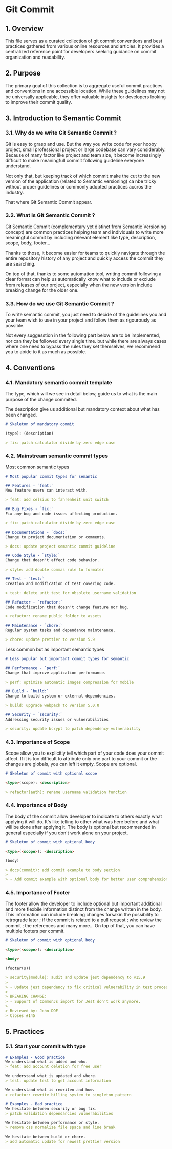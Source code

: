 # Git Commit

## 1. Overview

This file serves as a curated collection of git commit conventions and best practices gathered from various online resources and articles. It provides a centralized reference point for developers seeking guidance on commit organization and readability.

## 2. Purpose

The primary goal of this collection is to aggregate useful commit practices and conventions in one accessible location. While these guidelines may not be universally applicable, they offer valuable insights for developers looking to improve their commit quality.

## 3. Introduction to Semantic Commit

<!-- TODO: Make this section more formal and professional in tone -->
<!-- IDEA: It might be possible to make it tool agnostic but would need to rewrite things other than for git and for the majority of versioning tools. -->

### 3.1. Why do we write Git Semantic Commit ?

Git is easy to grasp and use. But the way you write code for your hooby project, small professional project or large codebase can vary considerably. Because of many factor like project and team size, it become increasingly difficult to make meaningfull commit following guideline everyone understand. 

Not only that, but keeping track of which commit make the cut to the new version of the application (related to Semantic versioning) ca nbe tricky without proper guidelines or commonly adopted practices accros the industry.

That where Git Semantic Commit appear.

### 3.2. What is Git Semantic Commit ?

Git Semantic Commit (complementary yet distinct from Semantic Versioning concept) are common practices helping team and individuals to write more meaningful commit by including relevant element like type, description, scope, body, footer... 

Thanks to those, it become easier for teams to quickly navigate through the entire repository history of any project and quickly access the commit they are searching.

On top of that, thanks to some automation tool, writing commit following a clear format can help us automatically know what to include or exclude from releases of our project, especially when the new version include breaking change for the older one.

### 3.3. How do we use Git Semantic Commit ?

To write semantic commit, you just need to decide of the guidelines you and your team wish to use in your project and follow them as rigourously as possible.

Not every suggesstion in the following part below are to be implemented, nor can they be followed every single time. but while there are always cases where one need to bypass the rules they set themselves, we recommend you to abide to it as much as possible.

## 4. Conventions 

### 4.1. Mandatory semantic commit template
<!-- TODO: Refine explanation to be more formal, detailed and professional -->

The type, which will we see in detail below, guide us to what is the main purpose of the change commited.

The description give us additional but mandatory context about what has been changed.

```md
# Skeleton of mandatory commit

(type): (description)

> fix: patch calculator divide by zero edge case
```

### 4.2. Mainstream semantic commit types

<!-- TODO: Refine explanation to be more formal, detailed and professional -->
Most common semantic types

```md
# Most popular commit types for semantic

## Features - `feat:`
New feature users can interact with.

> feat: add celsius to fahrenheit unit switch

## Bug Fixes - `fix:`
Fix any bug and code issues affecting production.

> fix: patch calculator divide by zero edge case

## Documentations - `docs:`
Change to project documentation or comments.

> docs: update project semantic commit guideline

## Code Style - `style:`
Change that doesn't affect code behavior.

> style: add double commas rule to formater

## Test - `test:`
Creation and modification of test covering code.

> test: delete unit test for obsolete username validation

## Refactor - `refactor:`
Code modification that doesn't change feature nor bug.

> refactor: rename public folder to assets

## Maintenance - `chore:`
Regular system tasks and dependance maintenance.

> chore: update prettier to version 5.9
```

<!-- TODO: Refine explanation to be more formal, detailed and professional -->
Less common but as important semantic types

```md
# Less popular but important commit types for semantic

## Performance - `perf:`
Change that improve application performance.

> perf: optimize automatic images compression for mobile

## Build - `build:`
Change to build system or external dependencies.

> build: upgrade webpack to version 5.0.0

## Security - `security:`
Addressing security issues or vulnerabilities

> security: update bcrypt to patch dependency vulnerability
```

### 4.3. Importance of Scope
<!-- TODO: Refine explanation to be more formal, detailed and professional -->
Scope allow you to explicitly tell which part of your code does your commit affect. 
If it is too difficult to attribute only one part to your commit or the changes are globals, you can left it empty.
Scope are optional.

```md
# Skeleton of commit with optional scope

<type>(scope): <description>

> refactor(auth): rename username validation function
```

### 4.4. Importance of Body
<!-- TODO: Refine explanation to be more formal, detailed and professional -->
The body of the commit allow developer to indicate to others exactly what applying it will do. It's like telling to other what was here before and what will be done after applying it. The body is optional but recommended in general especially if you don't work alone on your project.

```md
# Skeleton of commit with optional body

<type>(<scope>): <description>

(body)

> docs(commit): add commit example to body section
>
> - Add commit example with optional body for better user comprehension.
```

### 4.5. Importance of Footer
<!-- TODO: Refine explanation to be more formal, detailed and professional -->
The footer allow the developer to include optional but important additional and more flexbile information distinct from the change written in the body. 
This information can include breaking changes forsakin the possibility to retrograde later ; if the commit is related to a pull request ; who review the commit ; the references and many more...
On top of that, you can have multiple footers per commit.

```md
# Skeleton of commit with optional body

<type>(<scope>): <description>

<body>

(footer(s))

> security(module): audit and update jest dependency to v15.9
>
> - Update jest dependency to fix critical vulnerability in test process.
>
> BREAKING CHANGE:
> - Support of CommonJs import for Jest don't work anymore.
>
> Reviewed by: John DOE
> Closes #145
```

## 5. Practices

### 5.1. Start your commit with type

```md
# Examples - Good practice
We understand what is added and who.
> feat: add account deletion for free user

We understand what is updated and where.
> test: update test to get account information

We understand what is rewriten and how.
> refactor: rewrite billing system to singleton pattern

# Examples - Bad practice
We hesitate between security or bug fix.
> patch validation dependancies vulnerabilities

We hesitate between performance or style.
> remove css normalize file space and line break  

We hesitate between build or chore.
> add automatic update for newest prettier version
```

